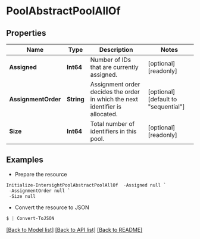 # PoolAbstractPoolAllOf
## Properties

Name | Type | Description | Notes
------------ | ------------- | ------------- | -------------
**Assigned** | **Int64** | Number of IDs that are currently assigned. | [optional] [readonly] 
**AssignmentOrder** | **String** | Assignment order decides the order in which the next identifier is allocated. | [optional] [default to "sequential"]
**Size** | **Int64** | Total number of identifiers in this pool. | [optional] [readonly] 

## Examples

- Prepare the resource
```powershell
Initialize-IntersightPoolAbstractPoolAllOf  -Assigned null `
 -AssignmentOrder null `
 -Size null
```

- Convert the resource to JSON
```powershell
$ | Convert-ToJSON
```

[[Back to Model list]](../README.md#documentation-for-models) [[Back to API list]](../README.md#documentation-for-api-endpoints) [[Back to README]](../README.md)

